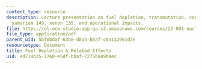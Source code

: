 ```yaml
---
content_type: resource
description: Lecture presentation on fuel depletion, transmutation, conversion/breeding,
  samarium 149, xenon 135, and operational impacts.
file: https://ol-ocw-studio-app-qa.s3.amazonaws.com/courses/22-091-nuclear-reactor-safety-spring-2008/ed714b351760e5dfbbaf7275b849b4ec_MIT22_091S08_lec04.pdf
file_type: application/pdf
parent_uid: 5bf0bdaf-63b8-d8a3-bbaf-c6a132061d3e
resourcetype: Document
title: Fuel Depletion & Related Effects
uid: ed714b35-1760-e5df-bbaf-7275b849b4ec
---
```

